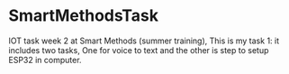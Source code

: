 # SmartMethodsTask
IOT task week 2 at Smart Methods (summer training), This is my task 1: it includes two tasks, 
One for voice to text and the other is step to setup ESP32 in computer.

